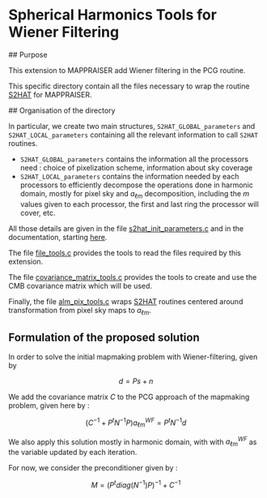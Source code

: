 # Spherical Harmonics Tools for Wiener Filtering

## Purpose

This extension to MAPPRAISER add Wiener filtering in the PCG routine. 

This specific directory contain all the files necessary to wrap the routine [S2HAT](https://apc.u-paris.fr/APC_CS/Recherche/Adamis/MIDAS09/software/s2hat/s2hat/docs/S2HATdocs.html) for MAPPRAISER.

## Organisation of the directory

In particular, we create two main structures, `S2HAT_GLOBAL_parameters` and `S2HAT_LOCAL_parameters` containing all the relevant information to call `S2HAT` routines.
- `S2HAT_GLOBAL_parameters` contains the information all the processors need : choice of pixelization scheme, information about sky coverage
- `S2HAT_LOCAL_parameters` contains the information needed by each processors to efficiently decompose the operations done in harmonic domain, mostly for pixel sky and $a_{\ell m}$ decomposition, including the $m$ values given to each processor, the first and last ring the processor will cover, etc.

All those details are given in the file [s2hat_init_parameters.c](s2hat_init_parameters.c) and in the documentation, starting [here](https://apc.u-paris.fr/APC_CS/Recherche/Adamis/MIDAS09/software/s2hat/s2hat/docs/Cmanual/Cprelims.html).

The file [file_tools.c](file_tools.c) provides the tools to read the files required by this extension.

The file [covariance_matrix_tools.c](covariance_matrix_tools.c) provides the tools to create and use the CMB covariance matrix which will be used.

Finally, the file [alm_pix_tools.c](alm_pix_tools.c) wraps [S2HAT](https://apc.u-paris.fr/APC_CS/Recherche/Adamis/MIDAS09/software/s2hat/s2hat/docs/S2HATdocs.html) routines centered around transformation from pixel sky maps to $a_{\ell m}$.

## Formulation of the proposed solution

In order to solve the initial mapmaking problem with Wiener-filtering, given by 

$$ d = Ps + n$$

We add the covariance matrix $C$ to the PCG approach of the mapmaking problem, given here by :

$$ (C^{-1} + P^t N^{-1} P) a^{WF}_{\ell m} = P^t N^{-1} d$$

We also apply this solution mostly in harmonic domain, with with $a^{WF}_{\ell m}$ as the variable updated by each iteration.

For now, we consider the preconditioner given by :

$$ M = (P^t diag(N^{-1}) P)^{-1} + C^{-1} $$
